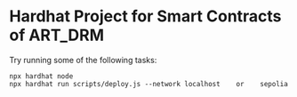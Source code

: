 # Hardhat Project for Smart Contracts of ART_DRM


Try running some of the following tasks:

```shell
npx hardhat node
npx hardhat run scripts/deploy.js --network localhost    or    sepolia


